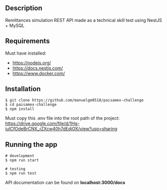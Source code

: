 ## Description

Remittances simulation REST API made as a technical skill test using NestJS + MySQL

## Requirements

Must have installed:
- https://nodejs.org/
- https://docs.nestjs.com/
- https://www.docker.com/


## Installation

    $ git clone https://github.com/manuelgm0518/paisamex-challenge
    $ cd paisamex-challenge
    $ npm install

Must copy this .env file into the root path of the project:
https://drive.google.com/file/d/1Hg-iuICfOdeBrCNX_rZXcw40h7dEdjOX/view?usp=sharing


## Running the app

    # development
    $ npm run start

    # testing
    $ npm run test

API documentation can be found on **localhost:3000/docs**
